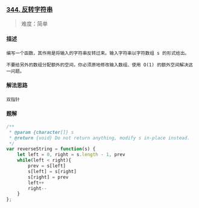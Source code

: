 ### [344. 反转字符串](https://leetcode.cn/problems/reverse-string/)

> 难度：简单

#### 描述
```
编写一个函数，其作用是将输入的字符串反转过来。输入字符串以字符数组 s 的形式给出。

不要给另外的数组分配额外的空间，你必须原地修改输入数组、使用 O(1) 的额外空间解决这一问题。
```

#### 解法思路
```
双指针
```

#### 题解

```JavaScript
/**
 * @param {character[]} s
 * @return {void} Do not return anything, modify s in-place instead.
 */
var reverseString = function(s) {
    let left = 0, right = s.length - 1, prev
    while(left < right){
        prev = s[left]
        s[left] = s[right]
        s[right] = prev
        left++
        right--
    }
};
```